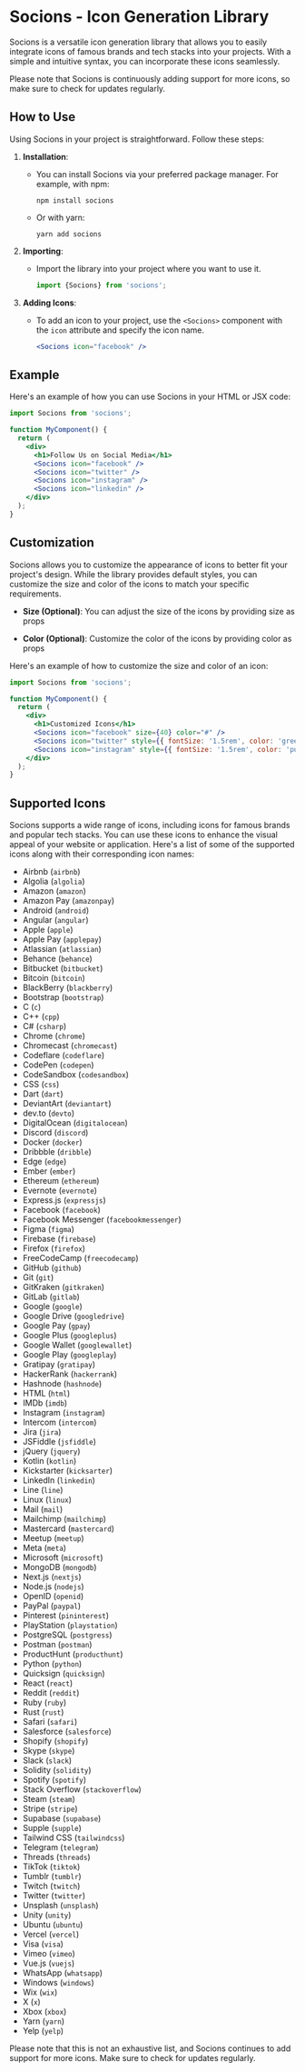 # Socions - Icon Generation Library

Socions is a versatile icon generation library that allows you to easily integrate icons of famous brands and tech stacks into your projects. With a simple and intuitive syntax, you can incorporate these icons seamlessly. 



Please note that Socions is continuously adding support for more icons, so make sure to check for updates regularly.

## How to Use

Using Socions in your project is straightforward. Follow these steps:

1. **Installation**:
   - You can install Socions via your preferred package manager. For example, with npm:
     ```
     npm install socions
     ```
   - Or with yarn:
     ```
     yarn add socions
     ```

2. **Importing**:
   - Import the library into your project where you want to use it.
     ```javascript
     import {Socions} from 'socions';
     ```

3. **Adding Icons**:
   - To add an icon to your project, use the `<Socions>` component with the `icon` attribute and specify the icon name.
     ```jsx
     <Socions icon="facebook" />
     ```

## Example

Here's an example of how you can use Socions in your HTML or JSX code:

```jsx
import Socions from 'socions';

function MyComponent() {
  return (
    <div>
      <h1>Follow Us on Social Media</h1>
      <Socions icon="facebook" />
      <Socions icon="twitter" />
      <Socions icon="instagram" />
      <Socions icon="linkedin" />
    </div>
  );
}
 ```

## Customization

Socions allows you to customize the appearance of icons to better fit your project's design. While the library provides default styles, you can customize the size and color of the icons to match your specific requirements.

- **Size (Optional)**: You can adjust the size of the icons by providing size as props

- **Color (Optional)**: Customize the color of the icons by providing color as props

Here's an example of how to customize the size and color of an icon:

```jsx
import Socions from 'socions';

function MyComponent() {
  return (
    <div>
      <h1>Customized Icons</h1>
      <Socions icon="facebook" size={40} color="#" />
      <Socions icon="twitter" style={{ fontSize: '1.5rem', color: 'green' }} />
      <Socions icon="instagram" style={{ fontSize: '1.5rem', color: 'purple' }} />
    </div>
  );
}
 ```

## Supported Icons

Socions supports a wide range of icons, including icons for famous brands and popular tech stacks. You can use these icons to enhance the visual appeal of your website or application. Here's a list of some of the supported icons along with their corresponding icon names:

- Airbnb (`airbnb`)
- Algolia (`algolia`)
- Amazon (`amazon`)
- Amazon Pay (`amazonpay`)
- Android (`android`)
- Angular (`angular`)
- Apple (`apple`)
- Apple Pay (`applepay`)
- Atlassian (`atlassian`)
- Behance (`behance`)
- Bitbucket (`bitbucket`)
- Bitcoin (`bitcoin`)
- BlackBerry (`blackberry`)
- Bootstrap (`bootstrap`)
- C (`c`)
- C++ (`cpp`)
- C# (`csharp`)
- Chrome (`chrome`)
- Chromecast (`chromecast`)
- Codeflare (`codeflare`)
- CodePen (`codepen`)
- CodeSandbox (`codesandbox`)
- CSS (`css`)
- Dart (`dart`)
- DeviantArt (`deviantart`)
- dev.to (`devto`)
- DigitalOcean (`digitalocean`)
- Discord (`discord`)
- Docker (`docker`)
- Dribbble (`dribble`)
- Edge (`edge`)
- Ember (`ember`)
- Ethereum (`ethereum`)
- Evernote (`evernote`)
- Express.js (`expressjs`)
- Facebook (`facebook`)
- Facebook Messenger (`facebookmessenger`)
- Figma (`figma`)
- Firebase (`firebase`)
- Firefox (`firefox`)
- FreeCodeCamp (`freecodecamp`)
- GitHub (`github`)
- Git (`git`)
- GitKraken (`gitkraken`)
- GitLab (`gitlab`)
- Google (`google`)
- Google Drive (`googledrive`)
- Google Pay (`gpay`)
- Google Plus (`googleplus`)
- Google Wallet (`googlewallet`)
- Google Play (`googleplay`)
- Gratipay (`gratipay`)
- HackerRank (`hackerrank`)
- Hashnode (`hashnode`)
- HTML (`html`)
- IMDb (`imdb`)
- Instagram (`instagram`)
- Intercom (`intercom`)
- Jira (`jira`)
- JSFiddle (`jsfiddle`)
- jQuery (`jquery`)
- Kotlin (`kotlin`)
- Kickstarter (`kicksarter`)
- LinkedIn (`linkedin`)
- Line (`line`)
- Linux (`linux`)
- Mail (`mail`)
- Mailchimp (`mailchimp`)
- Mastercard (`mastercard`)
- Meetup (`meetup`)
- Meta (`meta`)
- Microsoft (`microsoft`)
- MongoDB (`mongodb`)
- Next.js (`nextjs`)
- Node.js (`nodejs`)
- OpenID (`openid`)
- PayPal (`paypal`)
- Pinterest (`pininterest`)
- PlayStation (`playstation`)
- PostgreSQL (`postgress`)
- Postman (`postman`)
- ProductHunt (`producthunt`)
- Python (`python`)
- Quicksign (`quicksign`)
- React (`react`)
- Reddit (`reddit`)
- Ruby (`ruby`)
- Rust (`rust`)
- Safari (`safari`)
- Salesforce (`salesforce`)
- Shopify (`shopify`)
- Skype (`skype`)
- Slack (`slack`)
- Solidity (`solidity`)
- Spotify (`spotify`)
- Stack Overflow (`stackoverflow`)
- Steam (`steam`)
- Stripe (`stripe`)
- Supabase (`supabase`)
- Supple (`supple`)
- Tailwind CSS (`tailwindcss`)
- Telegram (`telegram`)
- Threads (`threads`)
- TikTok (`tiktok`)
- Tumblr (`tumblr`)
- Twitch (`twitch`)
- Twitter (`twitter`)
- Unsplash (`unsplash`)
- Unity (`unity`)
- Ubuntu (`ubuntu`)
- Vercel (`vercel`)
- Visa (`visa`)
- Vimeo (`vimeo`)
- Vue.js (`vuejs`)
- WhatsApp (`whatsapp`)
- Windows (`windows`)
- Wix (`wix`)
- X (`x`)
- Xbox (`xbox`)
- Yarn (`yarn`)
- Yelp (`yelp`)

Please note that this is not an exhaustive list, and Socions continues to add support for more icons. Make sure to check for updates regularly.
